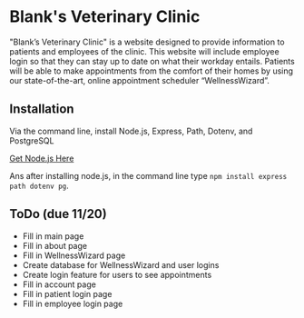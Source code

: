 # Blank's Veterinary Clinic

"Blank’s Veterinary Clinic" is a website designed to provide information to patients and employees of the clinic. This website will include employee login so that they can stay up to date on what their workday entails. Patients will be able to make appointments from the comfort of their homes by using our state-of-the-art, online appointment scheduler “WellnessWizard”.

## Installation
Via the command line, install Node.js, Express, Path, Dotenv, and PostgreSQL

[Get Node.js Here](https://nodejs.org/en)

Ans after installing node.js, in the command line type `npm install express path dotenv pg`.


## ToDo (due 11/20)
* Fill in main page
* Fill in about page
* Fill in WellnessWizard page
* Create database for WellnessWizard and user logins
* Create login feature for users to see appointments
* Fill in account page
* Fill in patient login page
* Fill in employee login page
